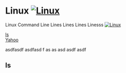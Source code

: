 # Linux [![Linux](https://img.shields.io/badge/Linux-FCC624?logo&logoColor=red)](#)
Linux Command Line
Lines Lines Lines
Linesss
[![Linux](https://img.shields.io/badge/Linux-FCC624?logo=linux&logoColor=black)](#)  


[ls](#ls)  
[Yahoo](https://www.yahoo.com)

asdfasdf
asdfasd
f
as
as
asd
asdf
asdf

## ls
